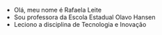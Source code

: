 - Olá, meu nome é Rafaela Leite
- Sou professora da Escola Estadual Olavo Hansen
- Leciono a disciplina de Tecnologia e Inovação


<!---
prof-rafaelaleite/prof-rafaelaleite is a ✨ special ✨ repository because its `README.md` (this file) appears on your GitHub profile.
You can click the Preview link to take a look at your changes.
--->
